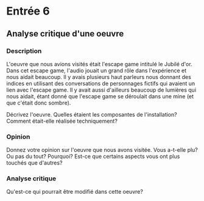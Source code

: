 # Entrée 6
## Analyse critique d'une oeuvre

### Description

L'oeuvre que nous avions visités était l'escape game intitulé le Jubilé d'or. Dans cet escape game, l'audio jouait un grand rôle dans l'expérience et nous aidait beaucoup. Il y avais plusieurs haut parleurs nous donnant des indices en utilisant des conversations de personnages fictifs qui avaient un lien avec l'escape game. Il y avait aussi d'ailleurs beaucoup de lumières qui nous aidait, étant donné que l'escape game se déroulait dans une mine (et que c'était donc sombre).  

Décrivez l'oeuvre. Quelles étaient les composantes de l'installation? Comment était-elle réalisée techniquement? 

### Opinion
Donnez votre opinion sur l'oeuvre que nous avons visitée. Vous a-t-elle plu? Ou pas du tout? Pourquoi? Est-ce que certains aspects vous ont plus touchés que d'autres? 

### Analyse critique
Qu'est-ce qui pourrait être modifié dans cette oeuvre? 
